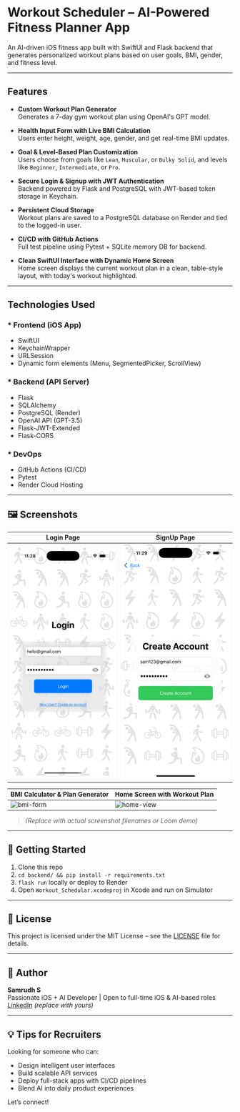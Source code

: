 # Workout Scheduler – AI-Powered Fitness Planner App

An AI-driven iOS fitness app built with SwiftUI and Flask backend that generates personalized workout plans based on user goals, BMI, gender, and fitness level.

---

## Features

- **Custom Workout Plan Generator**  
  Generates a 7-day gym workout plan using OpenAI's GPT model.

- **Health Input Form with Live BMI Calculation**  
  Users enter height, weight, age, gender, and get real-time BMI updates.

- **Goal & Level-Based Plan Customization**  
  Users choose from goals like `Lean`, `Muscular`, or `Bulky Solid`, and levels like `Beginner`, `Intermediate`, or `Pro`.

- **Secure Login & Signup with JWT Authentication**  
  Backend powered by Flask and PostgreSQL with JWT-based token storage in Keychain.

- **Persistent Cloud Storage**  
  Workout plans are saved to a PostgreSQL database on Render and tied to the logged-in user.

- **CI/CD with GitHub Actions**  
  Full test pipeline using Pytest + SQLite memory DB for backend.

- **Clean SwiftUI Interface with Dynamic Home Screen**  
  Home screen displays the current workout plan in a clean, table-style layout, with today's workout highlighted.

---

## Technologies Used

### * Frontend (iOS App)
- SwiftUI
- KeychainWrapper
- URLSession
- Dynamic form elements (Menu, SegmentedPicker, ScrollView)

### * Backend (API Server)
- Flask
- SQLAlchemy
- PostgreSQL (Render)
- OpenAI API (GPT-3.5)
- Flask-JWT-Extended
- Flask-CORS

### * DevOps
- GitHub Actions (CI/CD)
- Pytest
- Render Cloud Hosting

---

## 🖼 Screenshots

| Login Page | SignUp Page |
|-----------------------------|-----------------------------|
| ![bmi-form](Assets/LoginPage.png) | ![home-view](Assets/SignUpPage.png) |

| BMI Calculator & Plan Generator | Home Screen with Workout Plan |
|-----------------------------|-----------------------------|
| ![bmi-form](screenshots/bmi_form.png) | ![home-view](screenshots/home_view.png) |

> *(Replace with actual screenshot filenames or Loom demo)*

---

## 🚦 Getting Started

1. Clone this repo
2. `cd backend/ && pip install -r requirements.txt`
3. `flask run` locally or deploy to Render
4. Open `Workout_Schedular.xcodeproj` in Xcode and run on Simulator

---

## 📄 License

This project is licensed under the MIT License – see the [LICENSE](LICENSE) file for details.

---

## 🙌 Author

**Samrudh S**  
Passionate iOS + AI Developer | Open to full-time iOS & AI-based roles  
[LinkedIn](https://linkedin.com/in/your-profile) *(replace with yours)*

---

## 💡 Tips for Recruiters

Looking for someone who can:
- Design intelligent user interfaces
- Build scalable API services
- Deploy full-stack apps with CI/CD pipelines
- Blend AI into daily product experiences

Let’s connect!
